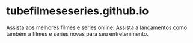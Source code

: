 # tubefilmeseseries.github.io
Assista aos melhores filmes e series online. Assista a lançamentos como também a filmes e series novas para seu entretenimento.
